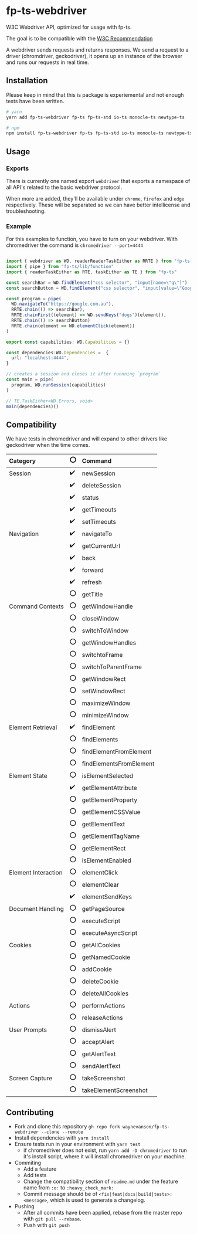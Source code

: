 # fp-ts-webdriver

W3C Webdriver API, optimized for usage with fp-ts.

The goal is to be compatible with the [W3C Recommendation](https://www.w3.org/TR/webdriver1)

A webdriver sends requests and returns responses.
We send a request to a driver (chromdriver, geckodriver), it opens up an instance of the browser and runs our requests in real time.

## Installation

Please keep in mind that this is package is experiemental and not enough tests have been written.

```sh
# yarn
yarn add fp-ts-webdriver fp-ts fp-ts-std io-ts monocle-ts newtype-ts

# npm
npm install fp-ts-webdriver fp-ts fp-ts-std io-ts monocle-ts newtype-ts
```

## Usage

### Exports

There is currently one named export `webdriver` that exports a namespace of all API's related to the basic webdriver protocol.

When more are added, they'll be available under `chrome`, `firefox` and `edge` respectively.
These will be separated so we can have better intellicense and troubleshooting.

### Example

For this examples to function, you have to turn on your webdriver.
With chromedriver the command is `chromedriver --port=4444`

```ts

import { webdriver as WD, readerReaderTaskEither as RRTE } from "fp-ts-webdriver"
import { pipe } from "fp-ts/lib/function"
import { readerTaskEither as RTE, taskEither as TE } from "fp-ts"

const searchBar = WD.findElement("css selector", "input[name=\"q\"]")
const searchButton = WD.findElement("css selector", "input[value=\"Google Search\"]")

const program = pipe(
  WD.navigateTo("https://google.com.au"),
  RRTE.chain(() => searchBar),
  RRTE.chainFirst((element) => WD.sendKeys("dogs")(element)),
  RRTE.chain(() => searchButton)
  RRTE.chain(element => WD.elementClick(element))
)

export const capabilities: WD.Capabilities = {}

const dependencies:WD.Dependencies =  {
  url: "localhost:4444",
}

// creates a session and closes it after runnning `program`
const main = pipe(
  program, WD.runSession(capabilities)
)

// TE.TaskEither<WD.Errors, void>
main(dependencies)()
```

## Compatibility

We have tests in chromedriver and will expand to other drivers like geckodriver when the time comes.

| Category            | :o:                | Command                 |
| :------------------ | ------------------ | :---------------------- |
| Session             | :heavy_check_mark: | newSession              |
|                     | :heavy_check_mark: | deleteSession           |
|                     | :heavy_check_mark: | status                  |
|                     | :heavy_check_mark: | getTimeouts             |
|                     | :heavy_check_mark: | setTimeouts             |
| Navigation          | :heavy_check_mark: | navigateTo              |
|                     | :heavy_check_mark: | getCurrentUrl           |
|                     | :heavy_check_mark: | back                    |
|                     | :heavy_check_mark: | forward                 |
|                     | :heavy_check_mark: | refresh                 |
|                     | :o:                | getTitle                |
| Command Contexts    | :o:                | getWindowHandle         |
|                     | :o:                | closeWindow             |
|                     | :o:                | switchToWindow          |
|                     | :o:                | getWindowHandles        |
|                     | :o:                | switchtoFrame           |
|                     | :o:                | switchToParentFrame     |
|                     | :o:                | getWindowRect           |
|                     | :o:                | setWindowRect           |
|                     | :o:                | maximizeWindow          |
|                     | :o:                | minimizeWindow          |
| Element Retrieval   | :heavy_check_mark: | findElement             |
|                     | :o:                | findElements            |
|                     | :o:                | findElementFromElement  |
|                     | :o:                | findElementsFromElement |
| Element State       | :o:                | isElementSelected       |
|                     | :heavy_check_mark: | getElementAttribute     |
|                     | :o:                | getElementProperty      |
|                     | :o:                | getElementCSSValue      |
|                     | :o:                | getElementText          |
|                     | :o:                | getElementTagName       |
|                     | :o:                | getElementRect          |
|                     | :o:                | isElementEnabled        |
| Element Interaction | :o:                | elementClick            |
|                     | :o:                | elementClear            |
|                     | :heavy_check_mark: | elementSendKeys         |
| Document Handling   | :o:                | getPageSource           |
|                     | :o:                | executeScript           |
|                     | :o:                | executeAsyncScript      |
| Cookies             | :o:                | getAllCookies           |
|                     | :o:                | getNamedCookie          |
|                     | :o:                | addCookie               |
|                     | :o:                | deleteCookie            |
|                     | :o:                | deleteAllCookies        |
| Actions             | :o:                | performActions          |
|                     | :o:                | releaseActions          |
| User Prompts        | :o:                | dismissAlert            |
|                     | :o:                | acceptAlert             |
|                     | :o:                | getAlertText            |
|                     | :o:                | sendAlertText           |
| Screen Capture      | :o:                | takeScreenshot          |
|                     | :o:                | takeElementScreenshot   |

## Contributing

- Fork and clone this repository `gh repo fork waynevanson/fp-ts-webdriver --clone --remote`
- Install dependencies with `yarn install`
- Ensure tests run in your environment with `yarn test`
  - if chromedriver does not exist, run `yarn add -D chromedriver` to run it's install script, where it will install chromedriver on your machine.
- Commiting
  - Add a feature
  - Add tests
  - Change the compatibility section of `readme.md` under the feature name from `:o:` to `:heavy_check_mark:`
  - Commit message should be of `<fix|feat|docs|build|tests>: <message>`, which is used to generate a changelog.
- Pushing
  - After all commits have been applied, rebase from the master repo with `git pull --rebase`.
  - Push with `git push`
